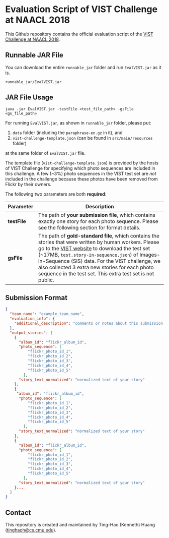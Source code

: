 # Evaluation Script of VIST Challenge at NAACL 2018

This Github repository contains the official evaluation script of the [VIST Challenge at NAACL 2018](http://visionandlanguage.net/workshop2018/#challenge).

## Runnable JAR File

You can download the entire `runnable_jar` folder and run `EvalVIST.jar` as it is.

```
runnable_jar/EvalVIST.jar
```

## JAR File Usage

```
java -jar EvalVIST.jar -testFile <test_file_path> -gsFile <gs_file_path>
```

For running `EvalVIST.jar`, as shown in `runnable_jar` folder, please put:

1. `data` folder (including the `paraphrase-en.gz` in it), and
2. `vist-challenge-template.json` (can be found in `src/main/resources` folder)

at the same folder of `EvalVIST.jar` file.


The template file (`vist-challenge-template.json`) is provided by the hosts of VIST Challenge for specifying which photo sequences are included in this challenge.
A few (~3%) photo sequences in the VIST test set are *not* included in the challenge because these photos have been removed from Flickr by their owners. 

The following two parameters are both **required**:

| Parameter | Description |
| ------------ | ------------- |
| **testFile** | The path of **your submission file**, which contains exactly one story for each photo sequence. Please see the following section for format details. |
| **gsFile** | The path of **gold-standard file**, which contains the stories that were written by human workers. Please go to the [VIST website](http://visionandlanguage.net/VIST/dataset.html) to download the test set (~17MB, `test.story-in-sequence.json`) of Images-in-Sequence (SIS) data. For the VIST challenge, we also collected 3 extra new stories for each photo sequence in the test set. This extra test set is not public. |



## Submission Format

```json
{
  "team_name": "example_team_name",
  "evaluation_info": {
    "additional_description": "comments or notes about this submission."
  },
  "output_stories": [
    {
      "album_id": "flickr_album_id",
      "photo_sequence": [
          "flickr_photo_id_1",
          "flickr_photo_id_2",
          "flickr_photo_id_3",
          "flickr_photo_id_4",
          "flickr_photo_id_5"
        ],
      "story_text_normalized": "normalized text of your story"
    },
    {
     "album_id": "flickr_album_id",
      "photo_sequence": [
          "flickr_photo_id_1",
          "flickr_photo_id_2",
          "flickr_photo_id_3",
          "flickr_photo_id_4",
          "flickr_photo_id_5"
        ],
      "story_text_normalized": "normalized text of your story"
    },
    {
      "album_id": "flickr_album_id",
      "photo_sequence": [
          "flickr_photo_id_1",
          "flickr_photo_id_2",
          "flickr_photo_id_3",
          "flickr_photo_id_4",
          "flickr_photo_id_5"
        ],
      "story_text_normalized": "normalized text of your story"
    }...
  ]
}
```

## Contact

This repository is created and maintained by Ting-Hao (Kenneth) Huang (tinghaoh@cs.cmu.edu).


